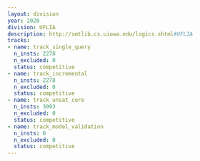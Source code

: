 ```yaml
---
layout: division
year: 2020
division: UFLIA
description: http://smtlib.cs.uiowa.edu/logics.shtml#UFLIA
tracks:
- name: track_single_query
  n_insts: 2278
  n_excluded: 0
  status: competitive
- name: track_incremental
  n_insts: 2278
  n_excluded: 0
  status: competitive
- name: track_unsat_core
  n_insts: 3093
  n_excluded: 0
  status: competitive
- name: track_model_validation
  n_insts: 0
  n_excluded: 0
  status: competitive
---
```


